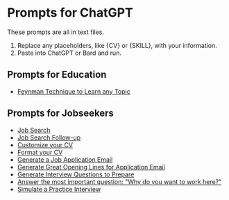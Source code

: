 # Prompts for ChatGPT

These prompts are all in text files.
1. Replace any placeholders, like {CV} or {SKILL}, with your information.
2. Paste into ChatGPT or Bard and run.

## Prompts for Education

* [Feynman Technique to Learn any Topic](./education/feynman-technique.txt)

## Prompts for Jobseekers

* [Job Search](./employment/Job-Search.txt)
* [Job Search Follow-up](./employment/Job-Search-follow-up.txt)
* [Customize your CV](./employment/Custom-CV.txt)
* [Format your CV](./employment/Format-CV.txt)
* [Generate a Job Application Email](./employment/Application-Email.txt)
* [Generate Great Opening Lines for Application Email](./employment/Email-Opening-Lines.txt)
* [Generate Interview Questions to Prepare](./employment/Interview-Questions.txt)
* [Answer the most important question: "Why do you want to work here?"](./employment/Why-Do-You-Want-To-Work-Here.txt)
* [Simulate a Practice Interview](./employment/Interview-Practice.txt)
